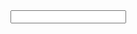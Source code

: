 ---
---

<input id="myinput">

<script>
const readableStream = new ReadableStream({
  start(ctrl) {
    const encoder = new TextEncoder();
    window.myinput.onkeyup = (ev) => {
      if (ev.key === 'Enter') {
        ctrl.enqueue(encoder.encode(ev.target.value+'\n'));
        ev.target.value = '';
      }
    }
  }
});

fetch("https://ppng.io/mytext", {
  method: 'POST',
  body: readableStream,
  headers: { 'Content-Type': 'text/plain;charset=UTF-8' },
  allowHTTP1ForStreamingUpload: true,
});

function otherSignedInStuff(){}
</script>
